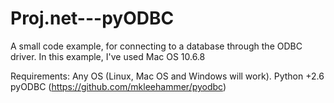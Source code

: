 Proj.net---pyODBC
=================

A small code example, for connecting to a database through the ODBC driver. In this example, I've used Mac OS 10.6.8

Requirements:
Any OS (Linux, Mac OS and Windows will work).
Python +2.6
pyODBC (https://github.com/mkleehammer/pyodbc)